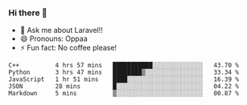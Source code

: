 ### Hi there 👋

<!--
**reubenwedson/reubenwedson** is a ✨ _special_ ✨ repository because its `README.md` (this file) appears on your GitHub profile.
Here are some ideas to get you started:
- 📫 How to reach me: 
- 🔭 I’m currently working on awesome talent app
- 🌱 I’m currently learning extreme Vue js technical stuffs
- 👯 I’m looking to collaborate on start ups challenges
- 🤔 I’m looking for help with time
-->
- 💬 Ask me about Laravel!!
- 😄 Pronouns: Oppaa
- ⚡ Fun fact: No coffee please!

<!--START_SECTION:waka-->
```text
C++          4 hrs 57 mins   ███████████░░░░░░░░░░░░░░   43.70 % 
Python       3 hrs 47 mins   ████████▒░░░░░░░░░░░░░░░░   33.34 % 
JavaScript   1 hr 51 mins    ████░░░░░░░░░░░░░░░░░░░░░   16.39 % 
JSON         28 mins         █░░░░░░░░░░░░░░░░░░░░░░░░   04.22 % 
Markdown     5 mins          ▒░░░░░░░░░░░░░░░░░░░░░░░░   00.87 % 
```
<!--END_SECTION:waka-->
